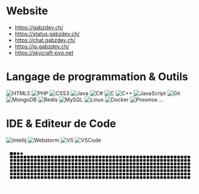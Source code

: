 <!--[![hits](http://hits.dwyl.com/GabziDev/GabziDev.svg)](http://hits.dwyl.com/GabziDev/GabziDev)-->

# Website
- https://gabzdev.ch/
- https://status.gabzdev.ch/
- https://chat.gabzdev.ch/
- https://ip.gabzdev.ch/
- https://skycraft-pvp.net

# Langage de programmation & Outils
![HTML5](https://img.icons8.com/color/48/null/html-5--v1.png)
![PHP](https://img.icons8.com/stickers/48/php-server.png)
![CSS3](https://img.icons8.com/color/48/null/css3.png)
![Java](https://img.icons8.com/color/48/null/java-coffee-cup-logo--v1.png)
![C#](https://img.icons8.com/color/48/null/c-sharp-logo)
![C](https://img.icons8.com/?size=48&id=40670&format=png&color=000000)
![C++](https://img.icons8.com/?size=48&id=40669&format=png&color=000000)
![JavaScript](https://img.icons8.com/color/48/null/javascript--v1.png)
![Git](https://img.icons8.com/color/48/null/git.png)
![MongoDB](https://img.icons8.com/color/48/null/mongodb.png)
![Redis](https://img.icons8.com/color/48/null/redis.png)
![MySQL](https://img.icons8.com/color/48/null/mysql-logo.png)
![Linux](https://img.icons8.com/color/48/null/linux.png)
![Docker](https://img.icons8.com/color/48/null/docker.png)
![Proxmox](https://img.icons8.com/color/48/null/proxmox.png)
...

# IDE & Editeur de Code
![Intellij](https://img.icons8.com/color/48/null/intellij-idea)
![Webstorm](https://img.icons8.com/color/48/null/webstorm)
![VS](https://img.icons8.com/color/48/null/visual-studio)
![VSCode](https://img.icons8.com/color/48/null/visual-studio-code-2019)

<img src="https://raw.githubusercontent.com/GabziDev/GabziDev/output/snake.svg" alt="Snake animation" />
